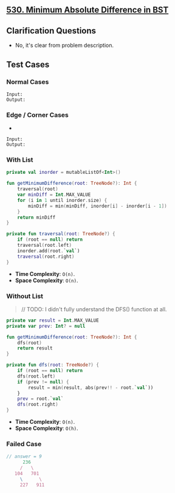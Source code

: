 ## [530. Minimum Absolute Difference in BST](https://leetcode.com/problems/minimum-absolute-difference-in-bst/)

## Clarification Questions
* No, it's clear from problem description.
 
## Test Cases
### Normal Cases
```
Input: 
Output: 
```
### Edge / Corner Cases
* 
```
Input: 
Output: 
```

### With List
```kotlin
private val inorder = mutableListOf<Int>()

fun getMinimumDifference(root: TreeNode?): Int {
    traversal(root)
    var minDiff = Int.MAX_VALUE
    for (i in 1 until inorder.size) {
        minDiff = min(minDiff, inorder[i] - inorder[i - 1])
    }
    return minDiff
}

private fun traversal(root: TreeNode?) {
    if (root == null) return
    traversal(root.left)
    inorder.add(root.`val`)
    traversal(root.right)
}
```
* **Time Complexity**: `O(n)`.
* **Space Complexity**: `O(n)`.

### Without List

> // TODO: I didn't fully understand the DFS() function at all.

```kotlin
private var result = Int.MAX_VALUE
private var prev: Int? = null

fun getMinimumDifference(root: TreeNode?): Int {
    dfs(root)
    return result
}

private fun dfs(root: TreeNode?) {
    if (root == null) return
    dfs(root.left)
    if (prev != null) {
        result = min(result, abs(prev!! - root.`val`))
    }
    prev = root.`val`
    dfs(root.right)
}
```
* **Time Complexity**: `O(n)`.
* **Space Complexity**: `O(h)`.

### Failed Case
```js
// answer = 9
      236
     /   \
   104   701
     \      \
     227   911
```